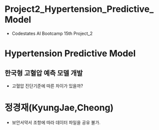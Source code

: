 # Project2_Hypertension_Predictive_Model

- Codestates AI Bootcamp 15th Project_2

# Hypertension Predictive Model
## 한국형 고혈압 예측 모델 개발
- 고혈압 진단기준에 따른 차이가 있을까?

# 정경재(KyungJae,Cheong)

- 보안서약서 조항에 따라 데이터 파일을 공유 불가.
